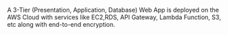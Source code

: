 A 3-Tier (Presentation, Application, Database) Web App is deployed on the AWS Cloud with services like EC2,RDS, API Gateway, Lambda Function, S3, etc along with end-to-end encryption.
